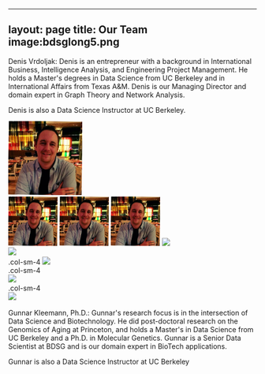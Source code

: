 

---
layout: page
title: Our Team
image:bdsglong5.png
---

<div class="row">
  <div class="col-md-8" markdown="1">
  Denis Vrdoljak: Denis is an entrepreneur with a background in International Business, Intelligence Analysis, and Engineering Project Management. He holds a Master's degrees in  Data Science from UC Berkeley and in International Affairs from Texas A&M. Denis is our Managing Director and domain expert in Graph Theory and Network Analysis.

  Denis is also a Data Science Instructor at UC Berkeley.

</div>
  <div class="col-md-4" markdown="1">
  <img height="150px" class="center-block" src="img/DVrdoljak.jpg">
  </div>
</div> 


</div>
  <div class="col-md-4" markdown="1">
  <img height="100px" class="center-block" src="img/DVrdoljak.jpg">
    <img height="100px" class="center-block" src="img/DVrdoljak.jpg">
        <img height="100px" class="center-block" src="img/DVrdoljak.jpg">
  <img height="100px" class="center-block" src="{{ site.baseurl }}/img/drawingFl2.jpg">
  </div>
  
  </div>
  <div class="col-md-4" markdown="1">
  <img height="100px" class="center-block" src="{{ site.baseurl }}/img/drawingFl2.jpg">
  </div>

<div class="row">
  <div class="col-sm-4">.col-sm-4
    <img height="100px" class="center-block" src="{{ site.baseurl }}/img/drawingFl2.jpg"></div>
  <div class="col-sm-4">.col-sm-4</div>
    <img height="100px" class="center-block" src="{{ site.baseurl }}/img/drawingFl2.jpg">
  <div class="col-sm-4">.col-sm-4</div>
    <img height="100px" class="center-block" src="{{ site.baseurl }}/img/drawingFl2.jpg">
</div>

Gunnar Kleemann, Ph.D.: Gunnar's research focus is in the intersection of Data Science and Biotechnology. He did post-doctoral research on the Genomics of Aging at Princeton, and holds a Master's in Data Science from UC Berkeley and a Ph.D. in Molecular Genetics. Gunnar is a Senior Data Scientist at BDSG and is our domain expert in BioTech applications.

Gunnar is also a Data Science Instructor at UC Berkeley



